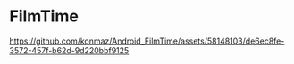 # FilmTime

https://github.com/konmaz/Android_FilmTime/assets/58148103/de6ec8fe-3572-457f-b62d-9d220bbf9125


